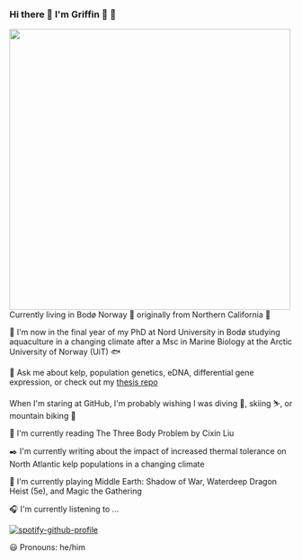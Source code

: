 ### Hi there 👋 I'm Griffin 🦁 🦅 <br>
<img align="left" width="500" src="https://i.postimg.cc/wTnMtqbJ/IMG-4475-copy.jpg">

Currently living in Bodø Norway :mount_fuji: originally from Northern California 🌉

🌊 I'm now in the final year of my PhD at Nord University in Bodø studying aquaculture in a changing climate after a Msc in Marine Biology at the Arctic University of Norway (UiT)  🐟

💬 Ask me about kelp, population genetics, eDNA, differential gene expression, or check out my [thesis repo](https://github.com/gghill/thesis-RNAseq)

When I'm staring at GitHub, I'm probably wishing I was diving 🐡, skiing ⛷️, or mountain biking 🚵‍

📖 I'm currently reading The Three Body Problem by Cixin Liu

✒️ I'm currently writing about the impact of increased thermal tolerance on North Atlantic kelp populations in a changing climate

👾 I'm currently playing Middle Earth: Shadow of War, Waterdeep Dragon Heist (5e), and Magic the Gathering

🎧 I'm currently listening to ...

[![spotify-github-profile](https://spotify-github-profile.kittinanx.com/api/view?uid=hillgriffin&cover_image=true&theme=novatorem)](https://spotify-github-profile.kittinanx.com/api/view?uid=hillgriffin&redirect=true)

😃 Pronouns: he/him
<!--
**gghill/gghill** is a ✨ _special_ ✨ repository because its `README.md` (this file) appears on your GitHub profile.

Here are some ideas to get you started:

- 🔭 I’m currently working on ...
- 🌱 I’m currently learning ...
- 👯 I’m looking to collaborate on ...
- 🤔 I’m looking for help with ...
- 💬 Ask me about ...
- 📫 How to reach me: ...
- 😄 Pronouns: ...
- ⚡ Fun fact: ...

- 
-->
